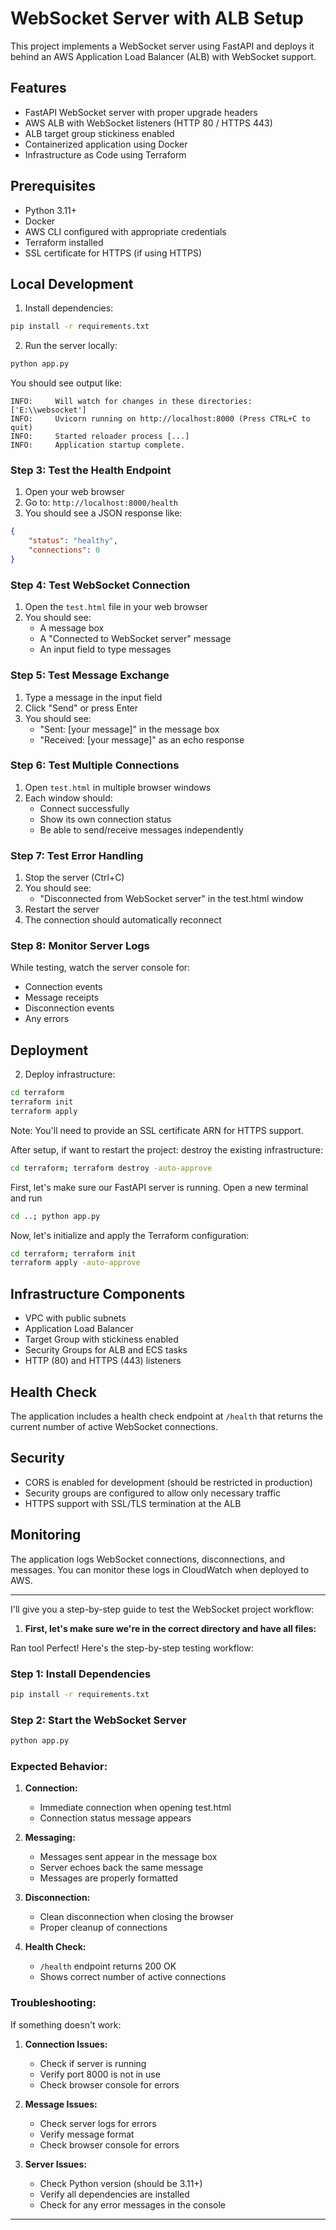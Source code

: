 # WebSocket Server with ALB Setup

This project implements a WebSocket server using FastAPI and deploys it behind an AWS Application Load Balancer (ALB) with WebSocket support.

## Features

- FastAPI WebSocket server with proper upgrade headers
- AWS ALB with WebSocket listeners (HTTP 80 / HTTPS 443)
- ALB target group stickiness enabled
- Containerized application using Docker
- Infrastructure as Code using Terraform

## Prerequisites

- Python 3.11+
- Docker
- AWS CLI configured with appropriate credentials
- Terraform installed
- SSL certificate for HTTPS (if using HTTPS)

## Local Development

1. Install dependencies:
```bash
pip install -r requirements.txt
```

2. Run the server locally:
```bash
python app.py
```
You should see output like:
```
INFO:     Will watch for changes in these directories: ['E:\\websocket']
INFO:     Uvicorn running on http://localhost:8000 (Press CTRL+C to quit)
INFO:     Started reloader process [...]
INFO:     Application startup complete.
```

### Step 3: Test the Health Endpoint
1. Open your web browser
2. Go to: `http://localhost:8000/health`
3. You should see a JSON response like:
```json
{
    "status": "healthy",
    "connections": 0
}
```

### Step 4: Test WebSocket Connection
1. Open the `test.html` file in your web browser
2. You should see:
   - A message box
   - A "Connected to WebSocket server" message
   - An input field to type messages

### Step 5: Test Message Exchange
1. Type a message in the input field
2. Click "Send" or press Enter
3. You should see:
   - "Sent: [your message]" in the message box
   - "Received: [your message]" as an echo response

### Step 6: Test Multiple Connections
1. Open `test.html` in multiple browser windows
2. Each window should:
   - Connect successfully
   - Show its own connection status
   - Be able to send/receive messages independently

### Step 7: Test Error Handling
1. Stop the server (Ctrl+C)
2. You should see:
   - "Disconnected from WebSocket server" in the test.html window
3. Restart the server
4. The connection should automatically reconnect

### Step 8: Monitor Server Logs
While testing, watch the server console for:
- Connection events
- Message receipts
- Disconnection events
- Any errors



## Deployment

2. Deploy infrastructure:
```bash
cd terraform
terraform init
terraform apply
```

Note: You'll need to provide an SSL certificate ARN for HTTPS support.

After setup, if want to restart the project:
destroy the existing infrastructure:
```bash
cd terraform; terraform destroy -auto-approve
```
First, let's make sure our FastAPI server is running. Open a new terminal and run
```bash
cd ..; python app.py
```
Now, let's initialize and apply the Terraform configuration:
```bash
cd terraform; terraform init
terraform apply -auto-approve
```

## Infrastructure Components

- VPC with public subnets
- Application Load Balancer
- Target Group with stickiness enabled
- Security Groups for ALB and ECS tasks
- HTTP (80) and HTTPS (443) listeners

## Health Check

The application includes a health check endpoint at `/health` that returns the current number of active WebSocket connections.

## Security

- CORS is enabled for development (should be restricted in production)
- Security groups are configured to allow only necessary traffic
- HTTPS support with SSL/TLS termination at the ALB

## Monitoring

The application logs WebSocket connections, disconnections, and messages. You can monitor these logs in CloudWatch when deployed to AWS. 

-----------------------------------
<!-- ```bash -->

I'll give you a step-by-step guide to test the WebSocket project workflow:

1. **First, let's make sure we're in the correct directory and have all files:**

Ran tool
Perfect! Here's the step-by-step testing workflow:

### Step 1: Install Dependencies
```bash
pip install -r requirements.txt
```

### Step 2: Start the WebSocket Server
```bash
python app.py
```

### Expected Behavior:
1. **Connection:**
   - Immediate connection when opening test.html
   - Connection status message appears

2. **Messaging:**
   - Messages sent appear in the message box
   - Server echoes back the same message
   - Messages are properly formatted

3. **Disconnection:**
   - Clean disconnection when closing the browser
   - Proper cleanup of connections

4. **Health Check:**
   - `/health` endpoint returns 200 OK
   - Shows correct number of active connections

### Troubleshooting:
If something doesn't work:

1. **Connection Issues:**
   - Check if server is running
   - Verify port 8000 is not in use
   - Check browser console for errors

2. **Message Issues:**
   - Check server logs for errors
   - Verify message format
   - Check browser console for errors

3. **Server Issues:**
   - Check Python version (should be 3.11+)
   - Verify all dependencies are installed
   - Check for any error messages in the console
------------------------------------------------